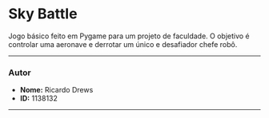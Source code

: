 # Sky Battle

Jogo básico feito em Pygame para um projeto de faculdade. O objetivo é controlar uma aeronave e derrotar um único e desafiador chefe robô.

---

### Autor

* **Nome:** Ricardo Drews
* **ID:** 1138132

---
